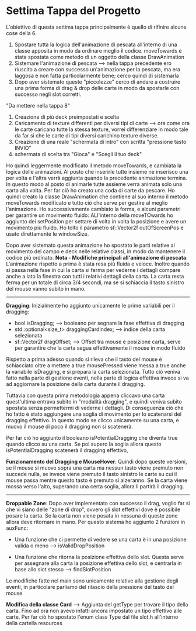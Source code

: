 # Settima Tappa del Progetto

L'obiettivo di questa settima tappa principalmente è quello di rifinire alcune cose della 6.

1. Spostare tutta la logica dell'animazione di pescata all'interno di una classe apposita in modo da ordinare meglio il codice. moveTowards è stata spostata come metodo di un oggetto della classe DrawAnimation
2. Sistemare l'animazione di pescata --> nella tappa precedente ero riuscito a creare con successo un'animazione per la pescata, ma era laggosa e non fatta particolarmente bene; cerco quindi di sistemarla
3. Dopo aver sistemato queste "piccolezze" cerco di andare a costruire una prima forma di drag & drop delle carte in modo da spostarle con successo negli slot corretti.

"Da mettere nella tappa 8"

1. Creazione di più deck preimpostati e scelta
2. Caricamento di texture differenti per diversi tipi di carte --> ora come ora le carte caricano tutte la stessa texture, vorrei differenziare in modo tale da far si che le carte di tipi diversi carichino texture diverse.
3. Creazione di una reale "schermata di intro" con scritta "pressione tasto INVIO"
4. schermata di scelta tra "Gioca" e "Scegli il tuo deck"

Ho quindi leggermente modificato il metodo moveTowards, e cambiata la logica delle animazioni. Al posto che inserirle tutte insieme ne inserisco una per volta e l'altra verrà aggiunta quando la precedente animazione termina. In questo modo al posto di animarle tutte assieme verrà animata solo una carta alla volta. Per far ciò ho creato una coda di carte da pescare. 
Ho quindi creato la classe DrawAnimation che contiene al suo interno il metodo moveTowards modificato e tutto ciò che serve per gestire al meglio l'animazione. 
Ho successivamente cambiato la forma, e alcuni parametri per garantire un movimento fluido: 
ALl'interno della moveTOwards ho aggiunto dei setPosition per settare di volta in volta la posizione e avere un movimento più fluido.
Ho tolto il parametro sf::Vector2f outOfScreenPos e usato direttamente le windowSize.

Dopo aver sistemato questa animazione ho spostato le parti relative al movimento del campo e deck nelle relative classi, in modo da mantenere il codice più ordinato.
**Nota - Modifiche principali all'animazione di pescata**: L'animazione rispetto a prima è stata resa più fluida e veloce. Inoltre quando si passa nella fase in cui la carta si ferma per vederne i dettagli compare anche a lato la finestra con tutti i relativi dettagli della carta. La carta resta ferma per un totale di circa 3/4 secondi, ma se si schiaccia il tasto sinistro del mouse vanno subito in mano.

---

**Dragging**: Inizialmente ho aggiunto unicamente le prime variabili per il dragging: 

- bool isDragging; --> booleano per segnare la fase effettiva di dragging
- std::optional<size_t> draggingCardIndex; --> indice della carta selezionata
- sf::Vector2f dragOffset; --> Offset tra mouse e posizione carta, serve per garantire che la carta segua effettivamente il mouse in modo fluido

Rispetto a prima adesso quando si rileva che il tasto del mouse è schiacciato oltre a mettere a true mousePressed viene messa a true anche la variabile isDragging, e si prepara la carta selezionata. 
Tutto ciò veniva fatto nella parte di gestione eventi, nella parte di logica effettiva invece si va ad aggiornare la posizione della carta durante il dragging.

Tuttavia con questa prima metodologia appena cliccavo una carta quest'ultima entrava subito in "modalità dragging", e quindi veniva subito spostata senza permettermi di vederne i dettagli. Di conseguenza ciò che ho fatto è stato aggiungere una soglia di movimento per lo scatenarsi del dragging effettivo. In questo modo se clicco unicamente su una carta, e muovo il mouse di poco il dragging non si scatenerà.

Per far ciò ho aggiunto il booleano isPotentialDragging che diventa true quando clicco su una carta. Se poi supero la soglia allora questo isPotentialDragging scatenerà il dragging effettivo,

**Funzionamento del Dragging e MouseHover**: Quindi dopo queste versioni, se il mouse si muove sopra una carta ma nessun tasto viene premuto non succede nulla, se invece viene premuto il tasto sinistro le carte su cui il mouse passa mentre questo tasto è premuto si alzeranno. Se la carta viene mossa verso l'alto, superando una certa soglia, allora li partirà il dragging.

---

**Droppable Zone**: Dopo aver implementato con successo il drag, voglio far si che vi siano delle "zone di drop", ovvero gli slot effettivi dove è possibile posare la carta. Se la carta non viene posata in nessuna di queste zone allora deve ritornare in mano. Per questo sistema ho aggiunto 2 funzioni in auxFunc:
- Una funzione che ci permette di vedere se una carta è in una posizione valida o meno --> isValidDropPosition

- Una funzione che ritorna la posizione effettiva dello slot. Questa serve per assegnare alla carta la posizione effettiva dello slot, e centrarla in base allo slot stesso --> findSlotPosition

Le modifiche fatte nel main sono unicamente relative alla gestione degli eventi, in particolare parliamo del rilascio della pressione del tasto del mouse

**Modifica della classe Card** --> Aggiunta del getType per trovare il tipo della carta. Fino ad ora non avevo infatti ancora impostato un tipo effettivo alle carte. Per far ciò ho spostato l'enum class Type dal file slot.h all'interno della cartella resources
